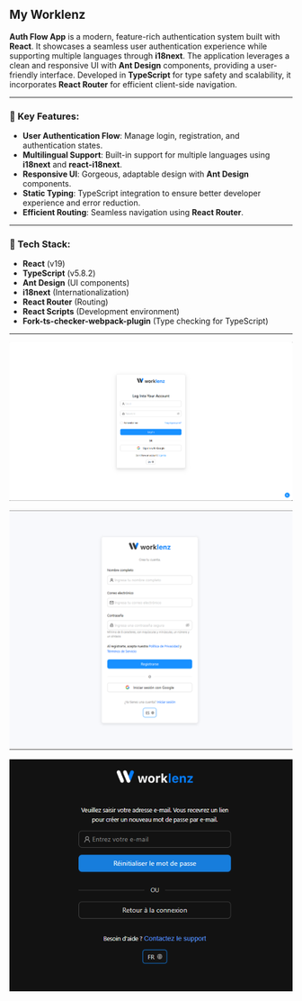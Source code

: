 ## My Worklenz

**Auth Flow App** is a modern, feature-rich authentication system built with **React**. It showcases a seamless user authentication experience while supporting multiple languages through **i18next**. The application leverages a clean and responsive UI with **Ant Design** components, providing a user-friendly interface. Developed in **TypeScript** for type safety and scalability, it incorporates **React Router** for efficient client-side navigation.

---

### 🌟 Key Features:
- **User Authentication Flow**: Manage login, registration, and authentication states.
- **Multilingual Support**: Built-in support for multiple languages using **i18next** and **react-i18next**.
- **Responsive UI**: Gorgeous, adaptable design with **Ant Design** components.
- **Static Typing**: TypeScript integration to ensure better developer experience and error reduction.
- **Efficient Routing**: Seamless navigation using **React Router**.

---

### 🚀 Tech Stack:
- **React** (v19)
- **TypeScript** (v5.8.2)
- **Ant Design** (UI components)
- **i18next** (Internationalization)
- **React Router** (Routing)
- **React Scripts** (Development environment)
- **Fork-ts-checker-webpack-plugin** (Type checking for TypeScript)

---

![image alt](https://github.com/samadhii99/my-worklenz/blob/2bbdf04a1fbf6312667c45372df082d8e790333a/1%20English.PNG)

![image alt](https://github.com/samadhii99/my-worklenz/blob/2dbcd46367dea359dc8b51bbb9a29f9c23507664/2%20Spanish.PNG)

![image alt](https://github.com/samadhii99/my-worklenz/blob/e92a8699ac2fa8ed95cf8910e42de8c2a78be515/3%20French.PNG)

